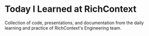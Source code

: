 # Today I Learned at RichContext

Collection of code, presentations, and documentation from the daily learning and practice of RichContext's Engineering team.
